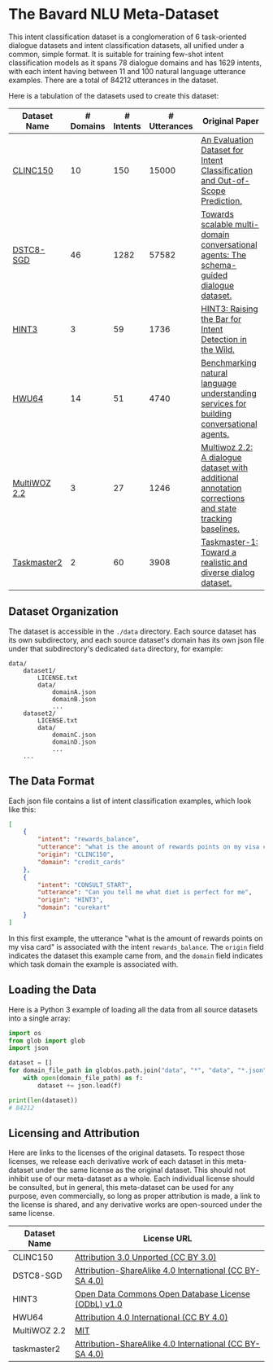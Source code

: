 
# The Bavard NLU Meta-Dataset

This intent classification dataset is a conglomeration of 6 task-oriented dialogue
datasets and intent classification datasets, all unified under a common, simple format. It is suitable for training
few-shot intent classification models as it spans 78 dialogue domains and has 1629
intents, with each intent having between 11 and 100 natural language
utterance examples. There are a total of 84212 utterances in the dataset.

Here is a tabulation of the datasets used to create this dataset:

| Dataset Name | # Domains | # Intents | # Utterances | Original Paper |
| --- | --- | --- | --- | --- |
| [CLINC150](https://github.com/clinc/oos-eval/) | 10 | 150 | 15000 | [An Evaluation Dataset for Intent Classification and Out-of-Scope Prediction.](https://www.aclweb.org/anthology/D19-1131/) |
| [DSTC8-SGD](https://github.com/google-research-datasets/dstc8-schema-guided-dialogue/) | 46 | 1282 | 57582 | [Towards scalable multi-domain conversational agents: The schema-guided dialogue dataset.](https://ojs.aaai.org/index.php/AAAI/article/view/6394) |
| [HINT3](https://github.com/hellohaptik/HINT3/) | 3 | 59 | 1736 | [HINT3: Raising the Bar for Intent Detection in the Wild.](https://www.aclweb.org/anthology/2020.insights-1.16/) |
| [HWU64](https://github.com/xliuhw/NLU-Evaluation-Data/) | 14 | 51 | 4740 | [Benchmarking natural language understanding services for building conversational agents.](https://arxiv.org/abs/1903.05566) |
| [MultiWOZ 2.2](https://github.com/budzianowski/multiwoz/) | 3 | 27 | 1246 | [Multiwoz 2.2: A dialogue dataset with additional annotation corrections and state tracking baselines.](https://arxiv.org/abs/2007.12720) |
| [Taskmaster2](https://github.com/google-research-datasets/Taskmaster/) | 2 | 60 | 3908 | [Taskmaster-1: Toward a realistic and diverse dialog dataset.](https://arxiv.org/abs/1909.05358) |

## Dataset Organization

The dataset is accessible in the `./data` directory. Each source dataset has its own subdirectory, and each source
dataset's domain has its own json file under that subdirectory's dedicated `data` directory, for example:

```
data/
    dataset1/
        LICENSE.txt
        data/
            domainA.json
            domainB.json
            ...
    dataset2/
        LICENSE.txt
        data/
            domainC.json
            domainD.json
            ...
    ...
```

## The Data Format

Each json file contains a list of intent classification examples, which look like this:

```json
[
    {
        "intent": "rewards_balance",
        "utterance": "what is the amount of rewards points on my visa card",
        "origin": "CLINC150",
        "domain": "credit_cards"
    },
    {
        "intent": "CONSULT_START",
        "utterance": "Can you tell me what diet is perfect for me",
        "origin": "HINT3",
        "domain": "curekart"
    }
]
```

In this first example, the utterance "what is the amount of rewards points on my visa card" is associated with the
intent `rewards_balance`. The `origin` field indicates the dataset this example came from, and the `domain` field
indicates which task domain the example is associated with.

## Loading the Data

Here is a Python 3 example of loading all the data from all source datasets into a single array:

```python
import os
from glob import glob
import json

dataset = []
for domain_file_path in glob(os.path.join("data", "*", "data", "*.json")):
    with open(domain_file_path) as f:
        dataset += json.load(f)

print(len(dataset))
# 84212
```

## Licensing and Attribution

Here are links to the licenses of the original datasets. To respect those licenses, we release each derivative work of
each dataset in this meta-dataset under the same license as the original dataset. This should not inhibit use of our
meta-dataset as a whole. Each individual license should be consulted, but in general, this meta-dataset can be used for
any purpose, even commercially, so long as proper attribution is made, a link to the license is shared, and any
derivative works are open-sourced under the same license.

| Dataset Name | License URL |
| --- | --- |
| CLINC150 | [Attribution 3.0 Unported (CC BY 3.0)](https://github.com/clinc/oos-eval/blob/master/LICENSE) |
| DSTC8-SGD | [Attribution-ShareAlike 4.0 International (CC BY-SA 4.0)](https://github.com/google-research-datasets/dstc8-schema-guided-dialogue/blob/master/LICENSE.txt) |
| HINT3 | [Open Data Commons Open Database License (ODbL) v1.0](https://github.com/hellohaptik/HINT3/blob/master/LICENSE.md) |
| HWU64 | [Attribution 4.0 International (CC BY 4.0)](https://github.com/xliuhw/NLU-Evaluation-Data/blob/master/LICENSE) |
| MultiWOZ 2.2 | [MIT](https://github.com/budzianowski/multiwoz/blob/master/LICENSE) |
| taskmaster2 | [Attribution-ShareAlike 4.0 International (CC BY-SA 4.0)](https://creativecommons.org/licenses/by-sa/4.0/) |

    